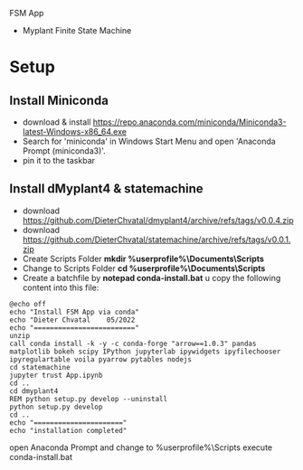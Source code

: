 FSM App

 - Myplant Finite State Machine

# Setup
## Install Miniconda

- download & install https://repo.anaconda.com/miniconda/Miniconda3-latest-Windows-x86_64.exe
- Search for 'miniconda' in Windows Start Menu and open 'Anaconda Prompt (miniconda3)'. 
- pin it to the taskbar

## Install dMyplant4 & statemachine 
- download https://github.com/DieterChvatal/dmyplant4/archive/refs/tags/v0.0.4.zip
- download https://github.com/DieterChvatal/statemachine/archive/refs/tags/v0.0.1.zip
- Create Scripts Folder **mkdir %userprofile%\Documents\Scripts**
- Change to Scripts Folder **cd %userprofile%\Documents\Scripts**
- Create a batchfile by **notepad conda-install.bat**
u
copy the following content into this file: 

```
@echo off
echo "Install FSM App via conda"
echo "Dieter Chvatal    05/2022
echo "========================="
unzip
call conda install -k -y -c conda-forge "arrow==1.0.3" pandas matplotlib bokeh scipy IPython jupyterlab ipywidgets ipyfilechooser ipyregulartable voila pyarrow pytables nodejs
cd statemachine
jupyter trust App.ipynb
cd ..
cd dmyplant4
REM python setup.py develop --uninstall
python setup.py develop
cd ..
echo "======================"
echo "installation completed"
```

open Anaconda Prompt and change to %userprofile%\Scripts
execute conda-install.bat
